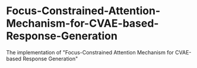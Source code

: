 # Focus-Constrained-Attention-Mechanism-for-CVAE-based-Response-Generation
The implementation of "Focus-Constrained Attention Mechanism for CVAE-based Response Generation"

